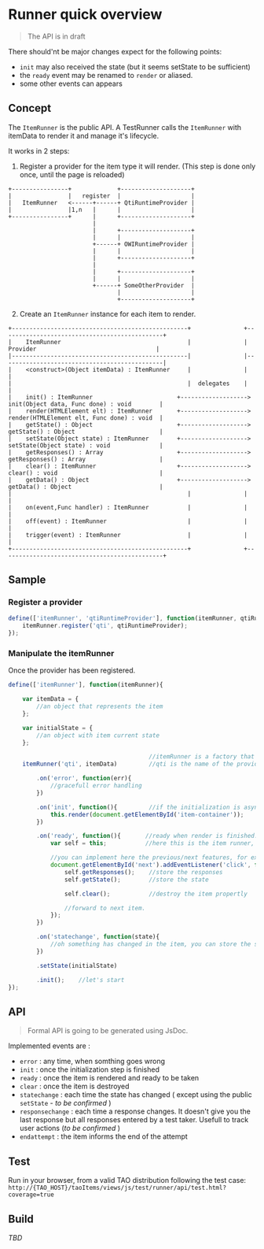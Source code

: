 # Runner quick overview

> The API is in draft

There should'nt be major changes expect for the following points:
 - `init` may also received the state (but it seems setState to be sufficient)
 - the `ready` event may be renamed to `render` or aliased.
 - some other events can appears

## Concept

The `ItemRunner` is the public API. A TestRunner calls the `ItemRunner` with itemData to render it and manage it's lifecycle.

It works in 2 steps:

1. Register a provider for the item type it will render. (This step is done only once, until the page is reloaded)

```
+----------------+             +--------------------+
|                |   register  |                    |
|   ItemRunner   <------+------+ QtiRuntimeProvider |
|                |1,n   |      |                    |
+----------------+      |      +--------------------+
                        |
                        |      +--------------------+
                        |      |                    |
                        +------+ OWIRuntimeProvider |
                        |      |                    |
                        |      +--------------------+
                        |
                        |      +--------------------+
                        |      |                    |
                        +------+ SomeOtherProvider  |
                               |                    |
                               +--------------------+
```

2. Create an `ItemRunner` instance for each item to render.

```
+--------------------------------------------------+               +----------------------------------------------+
|    ItemRunner                                    |               |    Provider                                  |
|--------------------------------------------------|               |----------------------------------------------|
|    <construct>(Object itemData) : ItemRunner     |               |                                              |
|                                                  |  delegates    |                                              |
|    init() : ItemRunner                        +------------------->  init(Object data, Func done) : void        |
|    render(HTMLElement elt) : ItemRunner       +------------------->  render(HTMLElement elt, Func done) : void  |
|    getState() : Object                        +------------------->  getState() : Object                        |
|    setState(Object state) : ItemRunner        +------------------->  setState(Object state) : void              |
|    getResponses() : Array                     +------------------->  getResponses() : Array                     |
|    clear() : ItemRunner                       +------------------->  clear() : void                             |
|    getData() : Object                         +------------------->  getData() : Object                         |
|                                                  |               |                                              |
|    on(event,Func handler) : ItemRunner           |               |                                              |
|    off(event) : ItemRunner                       |               |                                              |
|    trigger(event) : ItemRunner                   |               |                                              |
+--------------------------------------------------+               +----------------------------------------------+
```

## Sample

### Register a provider

```javascript
define(['itemRunner', 'qtiRuntimeProvider'], function(itemRunner, qtiRuntimeProvider){
    itemRunner.register('qti', qtiRuntimeProvider);
});
```


### Manipulate the itemRunner

Once the provider has been registered.

```javascript
define(['itemRunner'], function(itemRunner){

    var itemData = {
        //an object that represents the item
    };

    var initialState = {
        //an object with item current state
    };

                                        //itemRunner is a factory that creates a chainable instance.
    itemRunner('qti', itemData)         //qti is the name of the provider registered previously

		.on('error', function(err){
			//gracefull error handling
        })

        .on('init', function(){         //if the initialization is asynchronous it's better to render once init is done
            this.render(document.getElementById('item-container'));
        })

        .on('ready', function(){       //ready when render is finished. The test taker can start working, you can hide the loader, start a timer, etc.
            var self = this;           //here this is the item runner, so you have access to getState, getResponses, etc.

            //you can implement here the previous/next features, for example
            document.getElementById('next').addEventListener('click', function(){
                self.getResponses();    //store the responses
                self.getState();        //store the state

				self.clear(); 			//destroy the item propertly

                //forward to next item.
            });
        })

        .on('statechange', function(state){
            //oh something has changed in the item, you can store the state.
        })

        .setState(initialState)

        .init();    //let's start
});
```

## API

> Formal API is going to be generated using JsDoc.

Implemented events are :

 - `error` : any time, when somthing goes wrong
 - `init`  : once the initialization step is finished
 - `ready` : once the item is rendered and ready to be taken
 - `clear` : once the item is destroyed
 - `statechange` : each time the state has changed ( except using the public `setState`  - _to be confirmed_ )
 - `responsechange` : each time a response changes. It doesn't give you the last response but all responses entered by a test taker. Usefull to track user actions (_to be confirmed_ )
 - `endattempt` : the item informs the end of the attempt

## Test

Run in your browser, from a valid TAO distribution following the test case: `http://{TAO_HOST}/taoItems/views/js/test/runner/api/test.html?coverage=true`

## Build

_TBD_
